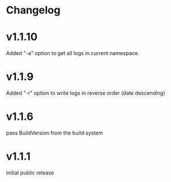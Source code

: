 # Changelog

# v1.1.10

Added "-a" option to get all logs in current namespace.

# v1.1.9

Added "-r" option to write logs in reverse order (date descending)

# v1.1.6

pass BuildVersion from the build system

# v1.1.1

Initial public release
